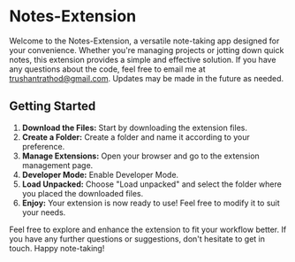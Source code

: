 # Notes-Extension

Welcome to the Notes-Extension, a versatile note-taking app designed for your convenience. Whether you're managing projects or jotting down quick notes, this extension provides a simple and effective solution. If you have any questions about the code, feel free to email me at trushantrathod@gmail.com. Updates may be made in the future as needed.

## Getting Started

1. **Download the Files:** Start by downloading the extension files.
2. **Create a Folder:** Create a folder and name it according to your preference.
3. **Manage Extensions:** Open your browser and go to the extension management page.
4. **Developer Mode:** Enable Developer Mode.
5. **Load Unpacked:** Choose "Load unpacked" and select the folder where you placed the downloaded files.
6. **Enjoy:** Your extension is now ready to use! Feel free to modify it to suit your needs.

Feel free to explore and enhance the extension to fit your workflow better. If you have any further questions or suggestions, don't hesitate to get in touch. Happy note-taking!
